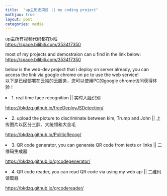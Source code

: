 ```yaml
---
title:  "up主历史项目 || my coding project"
mathjax: true
layout: post
categories: media
---
```


up主所有视频代码都在b站
<br>
https://space.bilibili.com/353417350

most of my projects and demostraion can u find in the link below:
<br>
https://space.bilibili.com/353417350

below is the web-dev project that i deploy on server already, you can access the link via google chrome on pc to use the web service!
<br>
以下是已经部署在云端的云服务，您可以使用PC的google chrome访问获得体验！

<li  color = "red">1.  real time face recognition || 实时人脸识别</li>

<a href = "https://bkdzq.github.io/freeDeployJSDetection/">https://bkdzq.github.io/freeDeployJSDetection/</a>


<li  color = "red">2. upload the picture to discriminate between kim, Trump and John || 上传图片以区分三胖、大统领和大金毛</li>

<a href = "https://bkdzq.github.io/PoliticRecog/">https://bkdzq.github.io/PoliticRecog/</a>


<li  color = "red">3. QR code generator, you can generate QR code from texts or links || 二维码生成器</li>

<a href = "https://bkdzq.github.io/qrcodegenerator/">https://bkdzq.github.io/qrcodegenerator/</a>


<li  color = "red">4. QR code reader, you can read QR code via using my web api || 二维码读取器</li>

<a href = "https://bkdzq.github.io/qrcodereader/">https://bkdzq.github.io/qrcodereader/</a>
